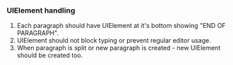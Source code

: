### UIElement handling

1. Each paragraph should have UIElement at it's bottom showing "END OF PARAGRAPH".
1. UIElement should not block typing or prevent regular editor usage.
1. When paragraph is split or new paragraph is created - new UIElement should be created too.
